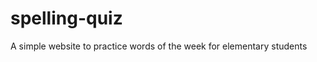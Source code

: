 spelling-quiz
=============

A simple website to practice words of the week for elementary students
